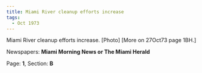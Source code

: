```yaml
---  
title: Miami River cleanup efforts increase  
tags:  
  - Oct 1973  
---  
```

  
Miami River cleanup efforts increase. [Photo] [More on 27Oct73 page 1BH.]  
  
Newspapers: **Miami Morning News or The Miami Herald**  
  
Page: **1**, Section: **B** 
